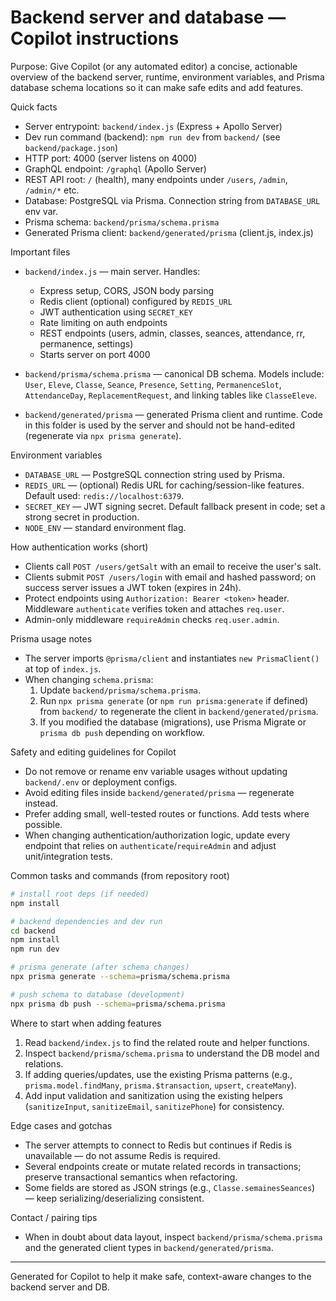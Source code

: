 # Backend server and database — Copilot instructions

Purpose: Give Copilot (or any automated editor) a concise, actionable overview of the backend server, runtime, environment variables, and Prisma database schema locations so it can make safe edits and add features.

Quick facts
- Server entrypoint: `backend/index.js` (Express + Apollo Server)
- Dev run command (backend): `npm run dev` from `backend/` (see `backend/package.json`)
- HTTP port: 4000 (server listens on 4000)
- GraphQL endpoint: `/graphql` (Apollo Server)
- REST API root: `/` (health), many endpoints under `/users`, `/admin`, `/admin/*` etc.
- Database: PostgreSQL via Prisma. Connection string from `DATABASE_URL` env var.
- Prisma schema: `backend/prisma/schema.prisma`
- Generated Prisma client: `backend/generated/prisma` (client.js, index.js)

Important files
- `backend/index.js` — main server. Handles:
  - Express setup, CORS, JSON body parsing
  - Redis client (optional) configured by `REDIS_URL`
  - JWT authentication using `SECRET_KEY`
  - Rate limiting on auth endpoints
  - REST endpoints (users, admin, classes, seances, attendance, rr, permanence, settings)
  - Starts server on port 4000

- `backend/prisma/schema.prisma` — canonical DB schema. Models include: `User`, `Eleve`, `Classe`, `Seance`, `Presence`, `Setting`, `PermanenceSlot`, `AttendanceDay`, `ReplacementRequest`, and linking tables like `ClasseEleve`.

- `backend/generated/prisma` — generated Prisma client and runtime. Code in this folder is used by the server and should not be hand-edited (regenerate via `npx prisma generate`).

Environment variables
- `DATABASE_URL` — PostgreSQL connection string used by Prisma.
- `REDIS_URL` — (optional) Redis URL for caching/session-like features. Default used: `redis://localhost:6379`.
- `SECRET_KEY` — JWT signing secret. Default fallback present in code; set a strong secret in production.
- `NODE_ENV` — standard environment flag.

How authentication works (short)
- Clients call `POST /users/getSalt` with an email to receive the user's salt.
- Clients submit `POST /users/login` with email and hashed password; on success server issues a JWT token (expires in 24h).
- Protect endpoints using `Authorization: Bearer <token>` header. Middleware `authenticate` verifies token and attaches `req.user`.
- Admin-only middleware `requireAdmin` checks `req.user.admin`.

Prisma usage notes
- The server imports `@prisma/client` and instantiates `new PrismaClient()` at top of `index.js`.
- When changing `schema.prisma`:
  1. Update `backend/prisma/schema.prisma`.
  2. Run `npx prisma generate` (or `npm run prisma:generate` if defined) from `backend/` to regenerate the client in `backend/generated/prisma`.
  3. If you modified the database (migrations), use Prisma Migrate or `prisma db push` depending on workflow.

Safety and editing guidelines for Copilot
- Do not remove or rename env variable usages without updating `backend/.env` or deployment configs.
- Avoid editing files inside `backend/generated/prisma` — regenerate instead.
- Prefer adding small, well-tested routes or functions. Add tests where possible.
- When changing authentication/authorization logic, update every endpoint that relies on `authenticate`/`requireAdmin` and adjust unit/integration tests.

Common tasks and commands (from repository root)
```bash
# install root deps (if needed)
npm install

# backend dependencies and dev run
cd backend
npm install
npm run dev

# prisma generate (after schema changes)
npx prisma generate --schema=prisma/schema.prisma

# push schema to database (development)
npx prisma db push --schema=prisma/schema.prisma
```

Where to start when adding features
1. Read `backend/index.js` to find the related route and helper functions.
2. Inspect `backend/prisma/schema.prisma` to understand the DB model and relations.
3. If adding queries/updates, use the existing Prisma patterns (e.g., `prisma.model.findMany`, `prisma.$transaction`, `upsert`, `createMany`).
4. Add input validation and sanitization using the existing helpers (`sanitizeInput`, `sanitizeEmail`, `sanitizePhone`) for consistency.

Edge cases and gotchas
- The server attempts to connect to Redis but continues if Redis is unavailable — do not assume Redis is required.
- Several endpoints create or mutate related records in transactions; preserve transactional semantics when refactoring.
- Some fields are stored as JSON strings (e.g., `Classe.semainesSeances`) — keep serializing/deserializing consistent.

Contact / pairing tips
- When in doubt about data layout, inspect `backend/prisma/schema.prisma` and the generated client types in `backend/generated/prisma`.

---
Generated for Copilot to help it make safe, context-aware changes to the backend server and DB.
